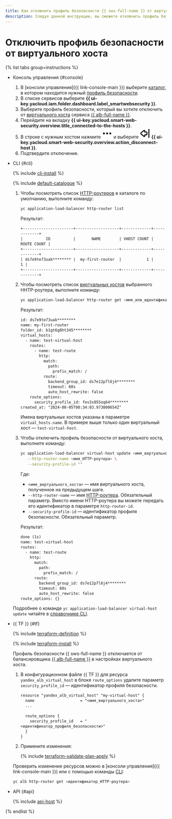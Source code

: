 ```yaml
---
title: Как отключить профиль безопасности {{ sws-full-name }} от виртуального хоста
description: Следуя данной инструкции, вы сможете отключить профиль безопасности {{ sws-full-name }} от виртуального хоста.
---
```


# Отключить профиль безопасности от виртуального хоста

{% list tabs group=instructions %}

- Консоль управления {#console}

  1. В [консоли управления]({{ link-console-main }}) выберите [каталог](../../resource-manager/concepts/resources-hierarchy.md#folder), в котором находится нужный [профиль безопасности](../concepts/profiles.md).
  1. В списке сервисов выберите **{{ ui-key.yacloud.iam.folder.dashboard.label_smartwebsecurity }}**.
  1. Выберите профиль безопасности, который вы хотите отключить от [виртуального хоста](../../application-load-balancer/concepts/http-router.md#virtual-host) сервиса [{{ alb-full-name }}](../../application-load-balancer/).
  1. Перейдите на вкладку **{{ ui-key.yacloud.smart-web-security.overview.title_connected-to-the-hosts }}**.
  1. В строке с нужным хостом нажмите ![options](../../_assets/console-icons/ellipsis.svg) и выберите ![disconnect](../../_assets/console-icons/arrow-shape-left-from-line.svg) **{{ ui-key.yacloud.smart-web-security.overview.action_disconnect-host }}**.
  1. Подтвердите отключение.

- CLI {#cli}

  {% include [cli-install](../../_includes/cli-install.md) %}

  {% include [default-catalogue](../../_includes/default-catalogue.md) %}

  1. Чтобы посмотреть список [HTTP-роутеров](../../application-load-balancer/concepts/http-router.md) в каталоге по умолчанию, выполните команду:

     ```bash
     yc application-load-balancer http-router list
     ```

     Результат:

     ```text
     +----------------------+-------------------+-------------+-------------+
     |          ID          |       NAME        | VHOST COUNT | ROUTE COUNT |
     +----------------------+-------------------+-------------+-------------+
     | ds7e9te73uak******** |  my-first-router  |           1 |           1 |
     +----------------------+-------------------+-------------+-------------+
     ```

  1. Чтобы посмотреть список [виртуальных хостов](../../application-load-balancer/concepts/http-router.md#virtual-host) выбранного HHTP-роутера, выполните команду:

     ```bash
     yc application-load-balancer http-router get <имя_или_идентификатор_HTTP-роутера>
     ```

     Результат:

     ```text
     id: ds7e9te73uak********
     name: my-first-router
     folder_id: b1gt6g8ht345********
     virtual_hosts:
       - name: test-virtual-host
         routes:
           - name: test-route
             http:
               match:
                 path:
                   prefix_match: /
               route:
                 backend_group_id: ds7e12p7l6j4********
                 timeout: 60s
                 auto_host_rewrite: false
         route_options:
           security_profile_id: fev3s055oq64********
     created_at: "2024-08-05T08:34:03.973000654Z"
     ```

     Имена виртуальных хостов указаны в параметре `virtual_hosts.name`. В примере выше только один виртуальный хост — `test-virtual-host`.

  1. Чтобы отключить профиль безопасности от виртуального хоста, выполните команду:

     ```bash
     yc application-load-balancer virtual-host update <имя_виртуального_хоста> \
        --http-router-name <имя_HTTP-роутера> \
        --security-profile-id ""
     ```

     Где:

     * `<имя_виртуального_хоста>` — имя виртуального хоста, полученное на предыдущем шаге.
     * `--http-router-name` — имя [HTTP-роутера](../../application-load-balancer/concepts/http-router.md). Обязательный параметр. Вместо имени HTTP-роутера вы можете передать его идентификатор в параметре `http-router-id`.
     * `--security-profile-id` — идентификатор профиля безопасности. Обязательный параметр.

     Результат:

     ```text
     done (1s)
     name: test-virtual-host
     routes:
       - name: test-route
         http:
           match:
             path:
               prefix_match: /
           route:
             backend_group_id: ds7e12p7l6j4********
             timeout: 60s
             auto_host_rewrite: false
     route_options: {}
     ```

  Подробнее о команде `yc application-load-balancer virtual-host update` читайте в [справочнике CLI](../../cli/cli-ref/application-load-balancer/cli-ref/virtual-host/update.md).

- {{ TF }} {#tf}

  {% include [terraform-definition](../../_tutorials/_tutorials_includes/terraform-definition.md) %}

  {% include [terraform-install](../../_includes/terraform-install.md) %}

  Профиль безопасности {{ sws-full-name }} отключается от балансировщика [{{ alb-full-name }}](../../application-load-balancer/concepts/index.md) в настройках виртуального хоста.

  1. В конфигурационном файле {{ TF }} для ресурса `yandex_alb_virtual_host`  в блокe `route_options` удалите параметр `security_profile_id` — идентификатор профиля безопасности.

      ```hcl
      resource "yandex_alb_virtual_host" "my-virtual-host" {
        name                    = "<имя_виртуального_хоста>"
        ...

        route_options {
          security_profile_id   = "<идентификатор_профиля_безопасности>"
        }
      }
      ```

  1. Примените изменения:

       {% include [terraform-validate-plan-apply](../../_tutorials/_tutorials_includes/terraform-validate-plan-apply.md) %}

  Проверить изменение ресурсов можно в [консоли управления]({{ link-console-main }}) или с помощью команды [CLI](../../cli/):

  ```bash
  yc alb http-router get <идентификатор_HTTP-роутера>
  ```

- API {#api}

  {% include [api-host](../../_includes/smartwebsecurity/api-host.md) %}

{% endlist %}
